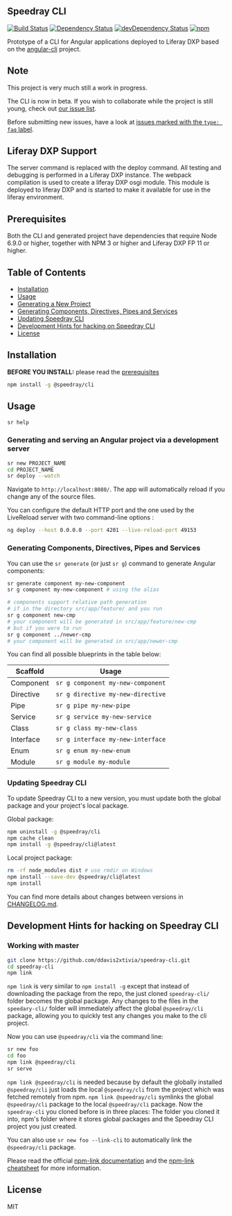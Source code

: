 ## Speedray CLI

[![Build Status][travis-badge]][travis-badge-url]
[![Dependency Status][david-badge]][david-badge-url]
[![devDependency Status][david-dev-badge]][david-dev-badge-url]
[![npm][npm-badge]][npm-badge-url]

Prototype of a CLI for Angular applications deployed to Liferay DXP based on the [angular-cli](https://cli.angular.io/) project.

## Note

This project is very much still a work in progress.

The CLI is now in beta.
If you wish to collaborate while the project is still young, check out [our issue list](https://github.com/ddavis2xtivia/speedray-cli/issues).

Before submitting new issues, have a look at [issues marked with the `type: faq` label](https://github.com/ddavis2xtivia/speedray-cli/issues?utf8=%E2%9C%93&q=is%3Aissue%20label%3A%22type%3A%20faq%22%20).

## Liferay DXP Support

The server command is replaced with the deploy command. All testing and debugging is performed in a Liferay DXP instance. The webpack compilation is used to create a liferay DXP osgi module. This module is deployed to liferay DXP and is started to make it available for use in the liferay environment.

## Prerequisites

Both the CLI and generated project have dependencies that require Node 6.9.0 or higher, together
with NPM 3 or higher and Liferay DXP FP 11 or higher.

## Table of Contents

* [Installation](#installation)
* [Usage](#usage)
* [Generating a New Project](#generating-and-serving-an-angular-project-via-a-development-server)
* [Generating Components, Directives, Pipes and Services](#generating-components-directives-pipes-and-services)
* [Updating Speedray CLI](#updating-angular-cli)
* [Development Hints for hacking on Speedray CLI](#development-hints-for-hacking-on-angular-cli)
* [License](#license)

## Installation

**BEFORE YOU INSTALL:** please read the [prerequisites](#prerequisites)
```bash
npm install -g @speedray/cli
```

## Usage

```bash
sr help
```

### Generating and serving an Angular project via a development server

```bash
sr new PROJECT_NAME
cd PROJECT_NAME
sr deploy --watch
```
Navigate to `http://localhost:8080/`. The app will automatically reload if you change any of the source files.

You can configure the default HTTP port and the one used by the LiveReload server with two command-line options :

```bash
ng deploy --host 0.0.0.0 --port 4201 --live-reload-port 49153
```

### Generating Components, Directives, Pipes and Services

You can use the `sr generate` (or just `sr g`) command to generate Angular components:

```bash
sr generate component my-new-component
sr g component my-new-component # using the alias

# components support relative path generation
# if in the directory src/app/feature/ and you run
sr g component new-cmp
# your component will be generated in src/app/feature/new-cmp
# but if you were to run
sr g component ../newer-cmp
# your component will be generated in src/app/newer-cmp
```
You can find all possible blueprints in the table below:

Scaffold  | Usage
---       | ---
Component | `sr g component my-new-component`
Directive | `sr g directive my-new-directive`
Pipe      | `sr g pipe my-new-pipe`
Service   | `sr g service my-new-service`
Class     | `sr g class my-new-class`
Interface | `sr g interface my-new-interface`
Enum      | `sr g enum my-new-enum`
Module    | `sr g module my-module`

### Updating Speedray CLI

To update Speedray CLI to a new version, you must update both the global package and your project's local package.

Global package:
```bash
npm uninstall -g @speedray/cli
npm cache clean
npm install -g @speedray/cli@latest
```

Local project package:
```bash
rm -rf node_modules dist # use rmdir on Windows
npm install --save-dev @speedray/cli@latest
npm install
```

You can find more details about changes between versions in [CHANGELOG.md](https://github.com/ddavis2xtivia/speedray-cli/blob/master/CHANGELOG.md).


## Development Hints for hacking on Speedray CLI

### Working with master

```bash
git clone https://github.com/ddavis2xtivia/speedray-cli.git
cd speedray-cli
npm link
```

`npm link` is very similar to `npm install -g` except that instead of downloading the package
from the repo, the just cloned `speedray-cli/` folder becomes the global package.
Any changes to the files in the `speedary-cli/` folder will immediately affect the global `@speedray/cli` package,
allowing you to quickly test any changes you make to the cli project.

Now you can use `@speedray/cli` via the command line:

```bash
sr new foo
cd foo
npm link @speedray/cli
sr serve
```

`npm link @speedray/cli` is needed because by default the globally installed `@speedray/cli` just loads
the local `@speedray/cli` from the project which was fetched remotely from npm.
`npm link @speedray/cli` symlinks the global `@speedray/cli` package to the local `@speedray/cli` package.
Now the `speedray-cli` you cloned before is in three places:
The folder you cloned it into, npm's folder where it stores global packages and the Speedray CLI project you just created.

You can also use `sr new foo --link-cli` to automatically link the `@speedray/cli` package.

Please read the official [npm-link documentation](https://www.npmjs.org/doc/cli/npm-link.html)
and the [npm-link cheatsheet](http://browsenpm.org/help#linkinganynpmpackagelocally) for more information.


## License

MIT


[travis-badge]: https://travis-ci.org/ddavis2xtivia/speedray-cli.svg?branch=master
[travis-badge-url]: https://travis-ci.org/ddavis2xtivia/speedray-cli
[david-badge]: https://david-dm.org/angular/angular-cli.svg
[david-badge-url]: https://david-dm.org/angular/angular-cli
[david-dev-badge]: https://david-dm.org/angular/angular-cli/dev-status.svg
[david-dev-badge-url]: https://david-dm.org/angular/angular-cli?type=dev
[npm-badge]: https://img.shields.io/npm/v/@speedray/cli.svg
[npm-badge-url]: https://www.npmjs.com/package/@speedray/cli
